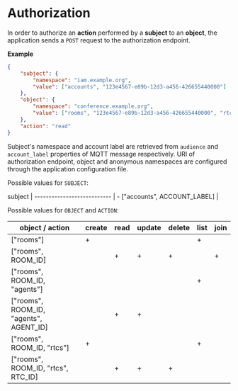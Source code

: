 # Authorization

In order to authorize an **action** performed by a **subject** to an **object**, the application sends a `POST` request to the authorization endpoint.

**Example**

```json
{
    "subject": {
        "namespace": "iam.example.org",
        "value": ["accounts", "123e4567-e89b-12d3-a456-426655440000"]
    },
    "object": {
        "namespace": "conference.example.org",
        "value": ["rooms", "123e4567-e89b-12d3-a456-426655440000", "rtcs", "321e7654-e89b-12d3-a456-426655440000"]
    },
    "action": "read"
}
```

Subject's namespace and account label are retrieved from `audience` and `account_label` properties of MQTT message respectively. URI of authorization endpoint, object and anonymous namespaces are configured through the application configuration file.

Possible values for `SUBJECT`:

subject                     |
--------------------------- | -
["accounts", ACCOUNT_LABEL] |

Possible values for `OBJECT` and `ACTION`:

object / action                        | create | read | update | delete | list | join |
-------------------------------------- | ------ | ---- | ------ | ------ | ---- | ---- |
["rooms"]                              |      + |      |        |        |    + |      |
["rooms", ROOM_ID]                     |        |    + |      + |      + |      |    + |
["rooms", ROOM_ID, "agents"]           |        |      |        |        |    + |      |
["rooms", ROOM_ID, "agents", AGENT_ID] |        |    + |      + |        |      |      |
["rooms", ROOM_ID, "rtcs"]             |      + |      |        |        |    + |      |
["rooms", ROOM_ID, "rtcs", RTC_ID]     |        |    + |      + |      + |      |      |